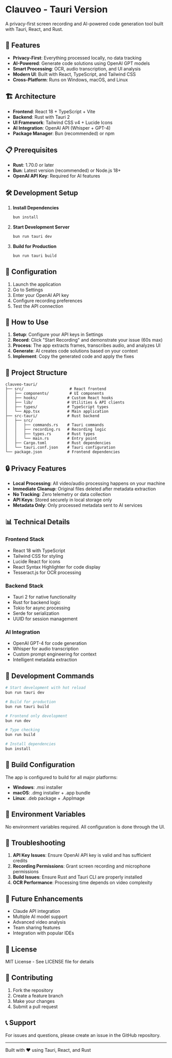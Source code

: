# Clauveo - Tauri Version

A privacy-first screen recording and AI-powered code generation tool built with Tauri, React, and Rust.

## 🚀 Features

- **Privacy-First**: Everything processed locally, no data tracking
- **AI-Powered**: Generate code solutions using OpenAI GPT models
- **Smart Processing**: OCR, audio transcription, and UI analysis
- **Modern UI**: Built with React, TypeScript, and Tailwind CSS
- **Cross-Platform**: Runs on Windows, macOS, and Linux

## 🏗️ Architecture

- **Frontend**: React 18 + TypeScript + Vite
- **Backend**: Rust with Tauri 2
- **UI Framework**: Tailwind CSS v4 + Lucide Icons
- **AI Integration**: OpenAI API (Whisper + GPT-4)
- **Package Manager**: Bun (recommended) or npm

## 📋 Prerequisites

- **Rust**: 1.70.0 or later
- **Bun**: Latest version (recommended) or Node.js 18+
- **OpenAI API Key**: Required for AI features

## 🛠️ Development Setup

1. **Install Dependencies**
   ```bash
   bun install
   ```

2. **Start Development Server**
   ```bash
   bun run tauri dev
   ```

3. **Build for Production**
   ```bash
   bun run tauri build
   ```

## 🔧 Configuration

1. Launch the application
2. Go to Settings
3. Enter your OpenAI API key
4. Configure recording preferences
5. Test the API connection

## 🎯 How to Use

1. **Setup**: Configure your API keys in Settings
2. **Record**: Click "Start Recording" and demonstrate your issue (60s max)
3. **Process**: The app extracts frames, transcribes audio, and analyzes UI
4. **Generate**: AI creates code solutions based on your context
5. **Implement**: Copy the generated code and apply the fixes

## 📁 Project Structure

```
clauveo-tauri/
├── src/                    # React frontend
│   ├── components/         # UI components
│   ├── hooks/             # Custom React hooks
│   ├── lib/               # Utilities & API clients
│   ├── types/             # TypeScript types
│   └── App.tsx            # Main application
├── src-tauri/             # Rust backend
│   ├── src/
│   │   ├── commands.rs    # Tauri commands
│   │   ├── recording.rs   # Recording logic
│   │   ├── types.rs       # Rust types
│   │   └── main.rs        # Entry point
│   ├── Cargo.toml         # Rust dependencies
│   └── tauri.conf.json    # Tauri configuration
└── package.json           # Frontend dependencies
```

## 🔒 Privacy Features

- **Local Processing**: All video/audio processing happens on your machine
- **Immediate Cleanup**: Original files deleted after metadata extraction
- **No Tracking**: Zero telemetry or data collection
- **API Keys**: Stored securely in local storage only
- **Metadata Only**: Only processed metadata sent to AI services

## 📊 Technical Details

### Frontend Stack
- React 18 with TypeScript
- Tailwind CSS for styling
- Lucide React for icons
- React Syntax Highlighter for code display
- Tesseract.js for OCR processing

### Backend Stack
- Tauri 2 for native functionality
- Rust for backend logic
- Tokio for async processing
- Serde for serialization
- UUID for session management

### AI Integration
- OpenAI GPT-4 for code generation
- Whisper for audio transcription
- Custom prompt engineering for context
- Intelligent metadata extraction

## 🧪 Development Commands

```bash
# Start development with hot reload
bun run tauri dev

# Build for production
bun run tauri build

# Frontend only development
bun run dev

# Type checking
bun run build

# Install dependencies
bun install
```

## 🔧 Build Configuration

The app is configured to build for all major platforms:
- **Windows**: .msi installer
- **macOS**: .dmg installer + .app bundle
- **Linux**: .deb package + .AppImage

## 📝 Environment Variables

No environment variables required. All configuration is done through the UI.

## 🐛 Troubleshooting

1. **API Key Issues**: Ensure OpenAI API key is valid and has sufficient credits
2. **Recording Permissions**: Grant screen recording and microphone permissions
3. **Build Issues**: Ensure Rust and Tauri CLI are properly installed
4. **OCR Performance**: Processing time depends on video complexity

## 🚀 Future Enhancements

- Claude API integration
- Multiple AI model support
- Advanced video analysis
- Team sharing features
- Integration with popular IDEs

## 📄 License

MIT License - See LICENSE file for details

## 🤝 Contributing

1. Fork the repository
2. Create a feature branch
3. Make your changes
4. Submit a pull request

## 📞 Support

For issues and questions, please create an issue in the GitHub repository.

---

Built with ❤️ using Tauri, React, and Rust